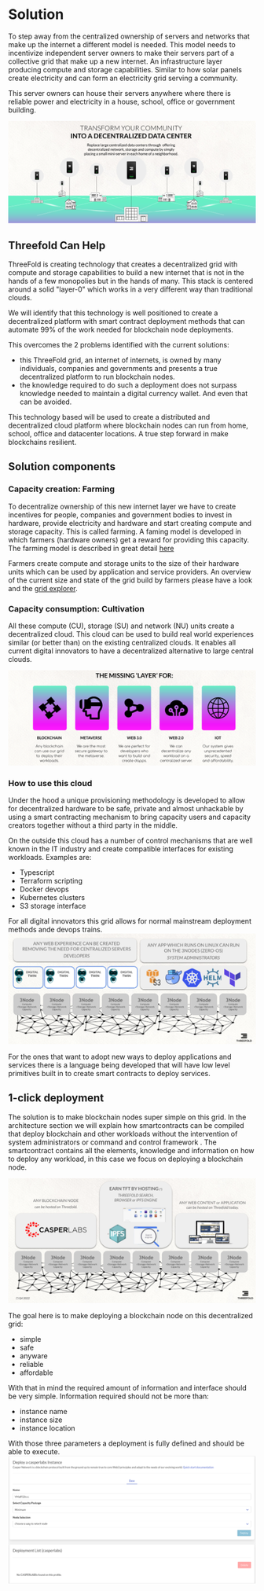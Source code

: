 # Solution

To step away from the centralized ownership of servers and networks that make up the internet a different model is needed.  This model needs to incentivize independent server owners to make their servers part of a collective grid that make up a new internet.  An infrastructure layer producing compute and storage capabilities.  Similar to how solar panels create electricity and can form an electricity grid serving a community.

This server owners can house their servers anywhere where there is reliable power and electricity in a house, school, office or government building.

![decentralised DC](img/decentralized_dc.png)

## Threefold Can Help

ThreeFold is creating technology that creates a decentralized grid with compute and storage capabilities to build a new internet that is not in the hands of a few monopolies but in the hands of many. This stack is centered around a solid "layer-0" which works in a very different way than traditional clouds.

We will identify that this technology is well positioned to create a decentralized platform with smart contract deployment methods that can automate 99% of the work needed for blockchain node deployments.  

This overcomes the 2 problems identified with the current solutions:
- this ThreeFold grid, an internet of internets, is owned by many individuals, companies and governments and presents a true decentralized platform to run blockchain nodes.
- the knowledge required to do such a deployment does not surpass knowledge needed to maintain a digital currency wallet.  And even that can be avoided.

This technology based will be used to create a distributed and decentralized cloud platform where blockchain nodes can run from home, school, office and datacenter locations.  A true step forward in make blockchains resilient.

## Solution components

### Capacity creation: Farming
To decentralize ownership of this new internet layer we have to create incentives for people, companies and government bodies to invest in hardware, provide electricity and hardware and start creating compute and storage capacity. This is called farming.  A faming model is developed in which farmers (hardware owners) get a reward for providing this capacity.  The farming model is described in great detail [here](https://library.threefold.me/info/threefold#/tfgrid/farming/threefold__farming_intro)

Farmers create compute and storage units to the size of their hardware units which can be used by application and service providers.  An overview of the current size and state of the grid build by farmers please have a look and the [grid explorer](https://explorerv3.grid.tf/).

### Capacity consumption: Cultivation

All these compute (CU), storage (SU) and network (NU) units create a decentralized cloud. This cloud can  be used to build real world experiences similar (or better than) on the existing centralized clouds.  It enables all current digital innovators to have a decentralized alternative to large central clouds.

![missing layer](img/missing_layer.png)

### How to use this cloud

Under the hood a unique provisioning methodology is developed to allow for decentralized hardware to be safe, private and almost unhackable by using a smart contracting mechanism to bring capacity users and capacity creators together without a third party in the middle. 

On the outside this cloud has a number of control mechanisms that are well known in the IT industry and create compatible interfaces for existing workloads.  Examples are:
- Typescript
- Terraform scripting
- Docker devops
- Kubernetes clusters
- S3 storage interface

For all digital innovators this grid allows for normal mainstream deployment methods ande devops trains.
![architecture usage](../../technology/img/architecture_usage.png)

For the ones that want to adopt new ways to deploy applications and services there is a language being developed that will have low level primitives built in to create smart contracts to deploy services. 

## 1-click deployment

The solution is to make blockchain nodes super simple on this grid.  In the architecture section we will explain how smartcontracts can be compiled that deploy blockchain and other workloads without the intervention of system administrators or command and control framework   . The smartcontract contains all the elements, knowledge and information on how to deploy any workload, in this case we focus on deploying a blockchain node.

![layer 0+1](img/layer0%2B1.png)

The goal here is to make deploying a blockchain node on this decentralized grid:
- simple
- safe
- anyware
- reliable
- affordable

With that in mind the required amount of information and interface should  be very simple.  Information required should not be more than:
- instance name
- instance size
- instance location

With those three parameters a deployment is fully defined and should be able to execute.
![single_click](img/single_deployment.png)





